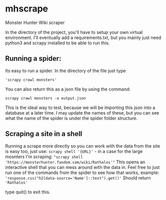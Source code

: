 # mhscrape
Monster Hunter Wiki scraper

In the directory of the project, you'll have to setup your own virtual environment.
I'll eventually add a requirements.txt, but you mainly just need python3 and scrapy installed to be able to run this.

## Running a spider:
Its easy to run a spider. In the directory of the file just type 
```
'scrapy crawl monsters'
```
You can also return this as a json file by using the command:
```
scrapy crawl monsters -o output.json
```
This is the ideal way to test, because we will be importing this json into a database at a later time.
I may update the names of these, but you can see what the name of the spider is under the spider folder structure.

## Scraping a site in a shell
Running a scrape more directly so you can work with the data from the site is easy too, just use:
```scrapy shell '{URL}'``` - in a case for the large mosnters I'm scraping: ```"scrapy shell 'https://monsterhunter.fandom.com/wiki/Rathalos'"```
This opens an interactive shell that you can mess around with the data in.
Feel free to just run one of the commands from the spider to see how that works, example:
```'response.css("h2[data-source='Name']::text").get()'```
Should return ```'Rathalos'```


type quit() to exit this.

